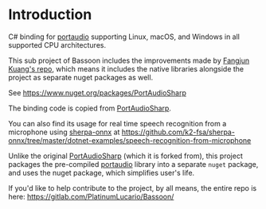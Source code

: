 # Introduction

C# binding for [portaudio][portaudio] supporting Linux, macOS, and Windows in all supported CPU architectures.

This sub project of Bassoon includes the improvements made by [Fangjun Kuang's repo](https://github.com/csukuangfj/PortAudioSharp2/),
which means it includes the native libraries alongside the project as separate nuget packages as well.

See <https://www.nuget.org/packages/PortAudioSharp>

The binding code is copied from [PortAudioSharp][PortAudioSharp].

You can also find its usage for real time speech recognition from a microphone using
[sherpa-onnx](https://github.com/k2-fsa/sherpa-onnx) at
<https://github.com/k2-fsa/sherpa-onnx/tree/master/dotnet-examples/speech-recognition-from-microphone>

Unlike the original [PortAudioSharp][PortAudioSharp] (which it is forked from), this project packages the
pre-compiled [portaudio][portaudio] library into a separate `nuget` package, and uses the nuget package,
which simplifies user's life.

[PortAudioSharp]: https://gitlab.com/define-private-public/Bassoon/-/tree/develop/src/Bassoon/PortAudioSharp
[portaudio]: https://github.com/PortAudio/portaudio

If you'd like to help contribute to the project, by all means, the entire repo is here:
https://gitlab.com/PlatinumLucario/Bassoon/
